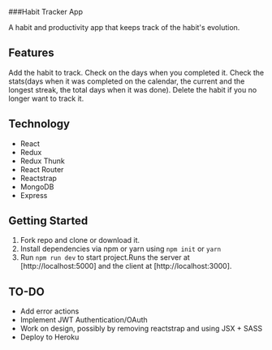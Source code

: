 ###Habit Tracker App

A habit and productivity app that keeps track of the habit's evolution.

## Features

Add the habit to track. Check on the days when you completed it. Check the stats(days when it was completed on the calendar, the current and the longest streak, the total days when it was done). Delete the habit if you no longer want to track it.

## Technology

- React
- Redux
- Redux Thunk
- React Router
- Reactstrap
- MongoDB
- Express

## Getting Started

1. Fork repo and clone or download it.
2. Install dependencies via npm or yarn using `npm init` or `yarn`
3. Run `npm run dev` to start project.Runs the server at [http://localhost:5000] and the client at [http://localhost:3000].

## TO-DO

- Add error actions
- Implement JWT Authentication/OAuth
- Work on design, possibly by removing reactstrap and using JSX + SASS
- Deploy to Heroku
